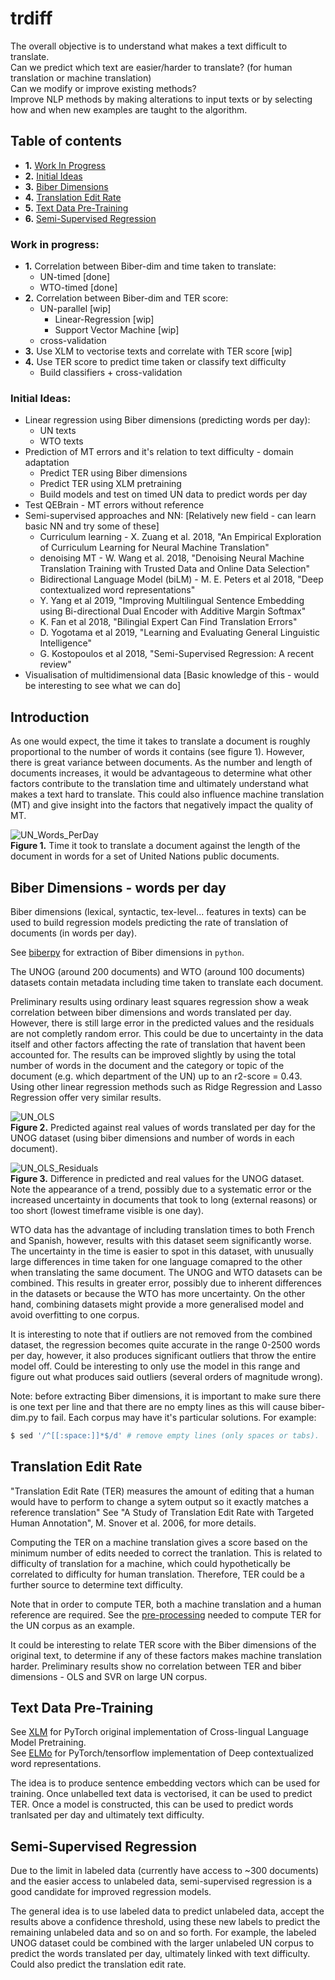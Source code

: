 # trdiff

The overall objective is to understand what makes a text difficult to translate.  
Can we predict which text are easier/harder to translate? (for human translation or machine translation)       
Can we modify or improve existing methods?      
Improve NLP methods by making alterations to input texts or by selecting how and when new examples are taught to the algorithm.     

## Table of contents
- **1.** [Work In Progress](#work-in-progress)    
- **2.** [Initial Ideas](#initial-ideas)     
- **3.** [Biber Dimensions](#biber-dimensions-\--words-per-day)    
- **4.** [Translation Edit Rate](#translation-edit-rate)    
- **5.** [Text Data Pre-Training](#text-data-pre\-training)    
- **6.** [Semi-Supervised Regression](#semi\-supervised-regression)
  
### Work in progress:

- **1.** Correlation between Biber-dim and time taken to translate:    
    + UN-timed [done]    
    + WTO-timed [done]    
- **2.** Correlation between Biber-dim and TER score:    
    + UN-parallel [wip]
        * Linear-Regression [wip]
        * Support Vector Machine [wip]            
    + cross-validation    
- **3.** Use XLM to vectorise texts and correlate with TER score [wip]    
- **4.** Use TER score to predict time taken or classify text difficulty    
    + Build classifiers + cross-validation 

### Initial Ideas:

- Linear regression using Biber dimensions (predicting words per day):
  + UN texts  
  + WTO texts 
- Prediction of MT errors and it's relation to text difficulty - domain adaptation
  + Predict TER using Biber dimensions
  + Predict TER using XLM pretraining
  + Build models and test on timed UN data to predict words per day
- Test QEBrain - MT errors without reference
- Semi-supervised approaches and NN: [Relatively new field - can learn basic NN and try some of these]
  + Curriculum learning - X. Zuang et al. 2018, "An Empirical Exploration of Curriculum Learning for Neural Machine Translation" 
  + denoising MT - W. Wang et al. 2018, "Denoising Neural Machine Translation Training with Trusted Data and Online Data Selection"
  + Bidirectional Language Model (biLM) - M. E. Peters et al 2018, "Deep contextualized word representations" 
  + Y. Yang et al 2019, "Improving Multilingual Sentence Embedding using Bi-directional Dual Encoder with Additive Margin Softmax"
  + K. Fan et al 2018, "Bilingial Expert Can Find Translation Errors"
  + D. Yogotama et al 2019, "Learning and Evaluating General Linguistic Intelligence"
  + G. Kostopoulos et al 2018, "Semi-Supervised Regression: A recent review"
- Visualisation of multidimensional data [Basic knowledge of this - would be interesting to see what we can do]   

## Introduction
As one would expect, the time it takes to translate a document is roughly proportional to the number of words it contains (see figure 1). However, there is great variance between documents. As the number and length of documents increases, it would be advantageous to determine what other factors contribute to the translation time and ultimately understand what makes a text hard to translate. This could also influence machine translation (MT) and give insight into the factors that negatively impact the quality of MT.   

![UN_Words_PerDay](img/un_words_per_day.png)    
**Figure 1.** Time it took to translate a document against the length of the document in words for a set of United Nations public documents.

## Biber Dimensions - words per day

Biber dimensions (lexical, syntactic, tex-level... features in texts) can be used to build regression models predicting the rate of translation of documents (in words per day).

See [biberpy](https://github.com/ssharoff/biberpy) for extraction of Biber dimensions in `python`. 

The UNOG (around 200 documents) and WTO (around 100 documents) datasets contain metadata including time taken to translate each document. 

Preliminary results using ordinary least squares regression show a weak correlation between biber dimensions and words translated per day. However, there is still large error in the predicted values and the residuals are not completly random error. This could be due to uncertainty in the data itself and other factors affecting the rate of translation that havent been accounted for. The results can be improved slightly by using the total number of words in the document and the category or topic of the document (e.g. which department of the UN) up to an r2-score = 0.43. Using other linear regression methods such as Ridge Regression and Lasso Regression offer very similar results.  

![UN_OLS](img/un_wpd_ols.png)    
**Figure 2.** Predicted against real values of words translated per day for the UNOG dataset (using biber dimensions and number of words in each document).

![UN_OLS_Residuals](img/un_wpd_ols_residuals.png)    
**Figure 3.** Difference in predicted and real values for the UNOG dataset. Note the appearance of a trend, possibly due to a systematic error or the increased uncertainty in documents that took to long (external reasons) or too short (lowest timeframe visible is one day).

WTO data has the advantage of including translation times to both French and Spanish, however, results with this dataset seem significantly worse. The uncertainty in the time is easier to spot in this dataset, with unusually large differences in time taken for one language comapred to the other when translating the same document. The UNOG and WTO datasets can be combined. This results in greater error, possibly due to inherent differences in the datasets or because the WTO has more uncertainty. On the other hand, combining datasets might provide a more generalised model and avoid overfitting to one corpus. 

It is interesting to note that if outliers are not removed from the combined dataset, the regression becomes quite accurate in the range 0-2500 words per day, however, it also produces significant outliers that throw the entire model off. Could be interesting to only use the model in this range and figure out what produces said outliers (several orders of magnitude wrong).

Note: before extracting Biber dimensions, it is important to make sure there is one text per line and that there are no empty lines as this will cause biber-dim.py to fail. Each corpus may have it's particular solutions. For example:

```bash
$ sed '/^[[:space:]]*$/d' # remove empty lines (only spaces or tabs).
```

## Translation Edit Rate
"Translation Edit Rate (TER) measures the amount of editing that a human would have to perform to change a sytem output so it exactly matches a reference translation" See "A Study of Translation Edit Rate with Targeted Human Annotation", M. Snover et al. 2006, for more details.

Computing the TER on a machine translation gives a score based on the minimum number of edits needed to correct the tranlation. This is related to difficulty of translation for a machine, which could hypothetically be correlated to difficulty for human translation. Therefore, TER could be a further source to determine text difficulty. 

Note that in order to compute TER, both a machine translation and a human reference are required. See the [pre-processing](scripts/prepare_ter_docs.py) needed to compute TER for the UN corpus as an example. 

It could be interesting to relate TER score with the Biber dimensions of the original text, to determine if any of these factors makes machine translation harder.
Preliminary results show no correlation between TER and biber dimensions - OLS and SVR on large UN corpus.

## Text Data Pre-Training
See [XLM](https://github.com/facebookresearch/XLM) for PyTorch original implementation of Cross-lingual Language Model Pretraining.     
See [ELMo](https://github.com/allenai/allennlp/blob/master/tutorials/how_to/elmo.md) for PyTorch/tensorflow implementation of Deep contextualized word representations.     

The idea is to produce sentence embedding vectors which can be used for training. Once unlabelled text data is vectorised, it can be used to predict TER. Once a model is constructed, this can be used to predict words tranlsated per day and ultimately text difficulty.

## Semi-Supervised Regression
Due to the limit in labeled data (currently have access to ~300 documents) and the easier access to unlabeled data, semi-supervised regression is a good candidate for improved regression models.

The general idea is to use labeled data to predict unlabeled data, accept the results above a confidence threshold, using these new labels to predict the remaining unlabeled data and so on and so forth. For example, the labeled UNOG dataset could be combined with the larger unlabeled UN corpus to predict the words translated per day, ultimately linked with text difficulty. Could also predict the translation edit rate.
